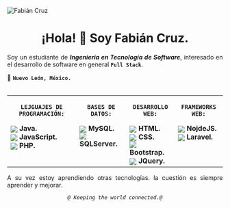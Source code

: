![Fabián Cruz](http://fabiancruz.x10.mx/static/readme-perfil/banner.png)

<div align= "center">
<h1>¡Hola! 👋 Soy Fabián Cruz.</h1>
</div>


<div align= "justify">
Soy un estudiante de <strong><i>Ingeniería en Tecnología de Software</i></strong>, interesado en el desarrollo de software en general <code><strong>Full Stack</strong></code>.

📍 <code><strong>Nuevo León, México.</strong></code>
<br>
<br>
</div>

<div  align=center width="100%">
<table width="100%">
<tr>
<td  valign="top">
<p align=center><code><strong>LEJGUAJES DE PROGRAMACIÓN:</strong></code></p>
<div>
<img src="http://fabiancruz.x10.mx/static/readme-perfil/icons/java.png" valign="middle"><strong> Java.</strong>
</div>
<div>
<img src="http://fabiancruz.x10.mx/static/readme-perfil/icons/JS.png" valign="middle"><strong> JavaScript.</strong>
</div>
<div>
<img src="http://fabiancruz.x10.mx/static/readme-perfil/icons/PHP.png" valign="middle"><strong> PHP.</strong>
</div>
</td>

<td valign="top">
<p align=center><code><strong>BASES DE DATOS:</strong></code></p>
<div>
<img src="http://fabiancruz.x10.mx/static/readme-perfil/icons/mysql.png" valign="middle"><strong> MySQL.</strong>
</div>
<div>
<img src="http://fabiancruz.x10.mx/static/readme-perfil/icons/sqlserver.png" valign="middle"><strong> SQLServer.</strong>
</div>
</td>
<td valign="top">
<p align=center><code><strong>DESARROLLO WEB:</strong></code></p>
<div>
<img src="http://fabiancruz.x10.mx/static/readme-perfil/icons/java.png" valign="middle"><strong> HTML.</strong>
</div>
<div>
<img src="http://fabiancruz.x10.mx/static/readme-perfil/icons/css.png" valign="middle"><strong> CSS.</strong>
</div>
<div>
<img src="http://fabiancruz.x10.mx/static/readme-perfil/icons/bootstrap.png" valign="middle"><strong> Bootstrap.</strong>
</div>
<div>
<img src="http://fabiancruz.x10.mx/static/readme-perfil/icons/jquery.png" valign="middle"><strong> JQuery.</strong>
</div>
</td>

<td valign="top">
<p align=center><code><strong>FRAMEWORKS WEB:</strong></code></p>
<div>
<img src="http://fabiancruz.x10.mx/static/readme-perfil/icons/nodejs.png" valign="middle"><strong> NojdeJS.</strong>
</div>
<div>
<img src="http://fabiancruz.x10.mx/static/readme-perfil/icons/laravel.png" valign="middle"><strong> Laravel.</strong>
</div>
</td>

</tr>
</table>
</div>

<p align=justify>A su vez estoy aprendiendo otras tecnologías. la cuestión es siempre aprender y mejorar.</p>


<div align= center><i>

```diff
@ Keeping the world connected.@
```
</i>
</div>

<!-- ![Vistas del perfil](https://gpvc.arturio.dev/fabiancruz-0) -->

<!--
**FabianCruz-0/FabianCruz-0** is a ✨ _special_ ✨ repository because its `README.md` (this file) appears on your GitHub profile.

Here are some ideas to get you started:

- 🔭 I’m currently working on ...
- 🌱 I’m currently learning ...
- 👯 I’m looking to collaborate on ...
- 🤔 I’m looking for help with ...
- 💬 Ask me about ...
- 📫 How to reach me: ...
- 😄 Pronouns: ...
- ⚡ Fun fact: ...
--!>
